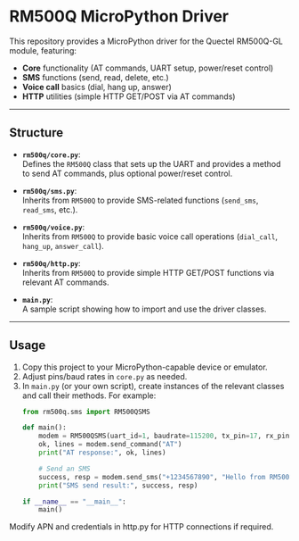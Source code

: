 # RM500Q MicroPython Driver

This repository provides a MicroPython driver for the Quectel RM500Q-GL module, featuring:

- **Core** functionality (AT commands, UART setup, power/reset control)
- **SMS** functions (send, read, delete, etc.)
- **Voice call** basics (dial, hang up, answer)
- **HTTP** utilities (simple HTTP GET/POST via AT commands)

---

## Structure


- **`rm500q/core.py`**:  
  Defines the `RM500Q` class that sets up the UART and provides a method to send AT commands, plus optional power/reset control.

- **`rm500q/sms.py`**:  
  Inherits from `RM500Q` to provide SMS-related functions (`send_sms`, `read_sms`, etc.).

- **`rm500q/voice.py`**:  
  Inherits from `RM500Q` to provide basic voice call operations (`dial_call`, `hang_up`, `answer_call`).

- **`rm500q/http.py`**:  
  Inherits from `RM500Q` to provide simple HTTP GET/POST functions via relevant AT commands.

- **`main.py`**:  
  A sample script showing how to import and use the driver classes.

---

## Usage

1. Copy this project to your MicroPython-capable device or emulator.
2. Adjust pins/baud rates in `core.py` as needed.
3. In `main.py` (or your own script), create instances of the relevant classes and call their methods. For example:
   ```python
   from rm500q.sms import RM500QSMS

   def main():
       modem = RM500QSMS(uart_id=1, baudrate=115200, tx_pin=17, rx_pin=16)
       ok, lines = modem.send_command("AT")
       print("AT response:", ok, lines)

       # Send an SMS
       success, resp = modem.send_sms("+1234567890", "Hello from RM500Q!")
       print("SMS send result:", success, resp)

   if __name__ == "__main__":
       main()
Modify APN and credentials in http.py for HTTP connections if required.